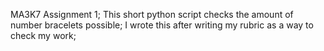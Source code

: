 MA3K7 Assignment 1;
This short python script checks the amount of number bracelets possible;
I wrote this after writing my rubric as a way to check my work;
